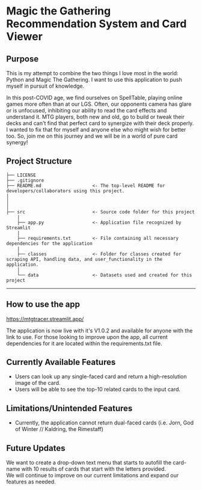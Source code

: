 # Magic the Gathering Recommendation System and Card Viewer
## Purpose
This is my attempt to combine the two things I love most in the world: Python and Magic The Gathering. I want to use this application to push myself in pursuit of knowledge. 

In this post-COVID age, we find ourselves on SpellTable, playing online games more often than at our LGS. Often, our opponents camera has glare or is unfocused, inhibiting our ability to read the card effects and understand it. MTG players, both new and old, go to build or tweak their decks and can't find that perfect card to synergize with their deck properly. I wanted to fix that for myself and anyone else who might wish for better too. So, join me on this journey and we will be in a world of pure card synergy!

## Project Structure

    ├── LICENSE
    ├── .gitignore
    ├── README.md                   <- The top-level README for developers/collaborators using this project.
    │ 
    │ 
    │   
    ├── src                         <- Source code folder for this project
        |
        ├── app.py                  <- Application file recognized by Streamlit
        |
        ├── requirements.txt        <- File containing all necessary dependencies for the application
        |
        ├── classes                 <- Folder for classes created for scraping API, handling data, and user_functionality in the application.
        │
        └── data                    <- Datasets used and created for this project
        
--------

## How to use the app
https://mtgtracer.streamlit.app/ 

The application is now live with it's V1.0.2 and available for anyone with the link to use. For those looking to improve upon the app, all current dependencies for it are located within the requirements.txt file.

## Currently Available Features
* Users can look up any single-faced card and return a high-resolution image of the card.
* Users will be able to see the top-10 related cards to the input card.

## Limitations/Unintended Features
* Currently, the application cannot return dual-faced cards (i.e. Jorn, God of Winter // Kaldring, the Rimestaff)

## Future Updates
We want to create a drop-down text menu that starts to autofill the card-name with 10 results of cards that start with the letters provided. \
We will continue to improve on our current limitations and expand our features as needed.
